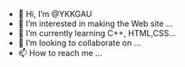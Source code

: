 - 👋 Hi, I’m @YKKGAU
- 👀 I’m interested in making the Web site ...
- 🌱 I’m currently learning C++, HTML,CSS...
- 💞️ I’m looking to collaborate on ...
- 📫 How to reach me ...

<!---
YKKGAU/YKKGAU is a ✨ special ✨ repository because its `README.md` (this file) appears on your GitHub profile.
You can click the Preview link to take a look at your changes.
--->
